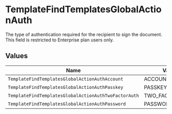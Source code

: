 # TemplateFindTemplatesGlobalActionAuth

The type of authentication required for the recipient to sign the document. This field is restricted to Enterprise plan users only.


## Values

| Name                                                 | Value                                                |
| ---------------------------------------------------- | ---------------------------------------------------- |
| `TemplateFindTemplatesGlobalActionAuthAccount`       | ACCOUNT                                              |
| `TemplateFindTemplatesGlobalActionAuthPasskey`       | PASSKEY                                              |
| `TemplateFindTemplatesGlobalActionAuthTwoFactorAuth` | TWO_FACTOR_AUTH                                      |
| `TemplateFindTemplatesGlobalActionAuthPassword`      | PASSWORD                                             |